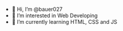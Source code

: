 - 👋 Hi, I’m @bauer027
- 👀 I’m interested in Web Developing
- 🌱 I’m currently learning HTML, CSS and JS

<!---
bauer027/bauer027 is a ✨ special ✨ repository because its `README.md` (this file) appears on your GitHub profile.
You can click the Preview link to take a look at your changes.
--->
